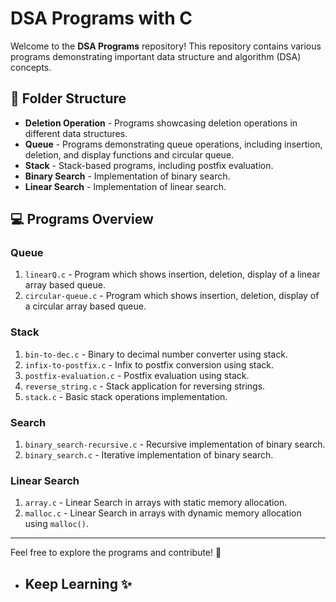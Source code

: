 # DSA Programs with C

Welcome to the **DSA Programs** repository! This repository contains various programs demonstrating important data structure and algorithm (DSA) concepts.

## 📂 Folder Structure
- **Deletion Operation** - Programs showcasing deletion operations in different data structures.
- **Queue** - Programs demonstrating queue operations, including insertion, deletion, and display functions and circular queue. 
- **Stack** - Stack-based programs, including postfix evaluation.
- **Binary Search** - Implementation of binary search.
- **Linear Search** - Implementation of linear search.

## 💻 Programs Overview

### **Queue**  

1. `linearQ.c` - Program which shows insertion, deletion, display of a linear array based queue.  
2. `circular-queue.c` - Program which shows insertion, deletion, display of a circular array based queue.  

### **Stack**
1. `bin-to-dec.c` - Binary to decimal number converter using stack.
2. `infix-to-postfix.c` - Infix to postfix conversion using stack.
3. `postfix-evaluation.c` - Postfix evaluation using stack.
4. `reverse_string.c` - Stack application for reversing strings.
5. `stack.c` - Basic stack operations implementation.

### **Search**
1. `binary_search-recursive.c` - Recursive implementation of binary search.
2. `binary_search.c` - Iterative implementation of binary search.

### **Linear Search**
1. `array.c` - Linear Search in arrays with static memory allocation.
2. `malloc.c` - Linear Search in arrays with dynamic memory allocation using `malloc()`.


---

Feel free to explore the programs and contribute! 🚀
- ## Keep Learning ✨

